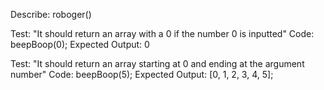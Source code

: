 Describe: roboger()

Test: "It should return an array with a 0 if the number 0 is inputted"
Code: beepBoop(0);
Expected Output: 0

Test: "It should return an array starting at 0 and ending at the argument number"
Code: beepBoop(5);
Expected Output: [0, 1, 2, 3, 4, 5];